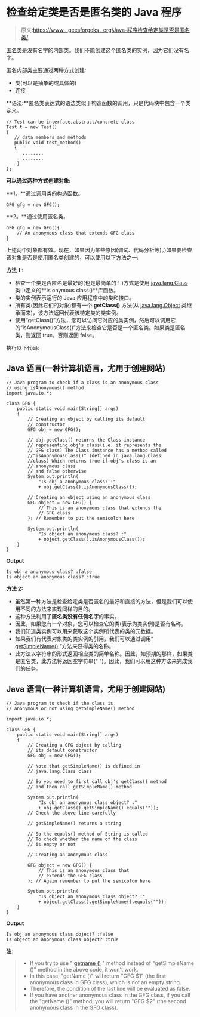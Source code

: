 # 检查给定类是否是匿名类的 Java 程序

> 原文:[https://www . geesforgeks . org/Java-程序检查给定类是否是匿名类/](https://www.geeksforgeeks.org/java-program-to-check-if-a-given-class-is-an-anonymous-class/)

[匿名类](https://www.geeksforgeeks.org/anonymous-inner-class-java/)是没有名字的内部类。我们不能创建这个匿名类的实例，因为它们没有名字。

匿名内部类主要通过两种方式创建:

*   类(可以是抽象的或具体的)
*   连接

**语法:**匿名类表达式的语法类似于构造函数的调用，只是代码块中包含一个类定义。

```
// Test can be interface,abstract/concrete class
Test t = new Test() 
{
   // data members and methods
   public void test_method() 
   {
      ........
      ........
    }   
};
```

**可以通过两种方式创建对象:**

**1。**通过调用类的构造函数。

```
GFG gfg = new GFG();
```

**2。**通过使用匿名类。

```
GFG gfg = new GFG(){
    // An anonymous class that extends GFG class
}
```

上述两个对象都有效。现在，如果因为某些原因(调试、代码分析等)。)如果要检查该对象是否是使用匿名类创建的，可以使用以下方法之一:

**方法 1 :**

*   检查一个类是否匿名是最好的(也是最简单的！)方式是使用 [java.lang.Class](https://www.geeksforgeeks.org/java-lang-class-class-java-set-1/) 类中定义的**is onymous class()**库函数。
*   类的实例表示运行的 Java 应用程序中的类和接口。
*   所有类(因此它们的对象)都有一个 **getClass()** 方法(从 [java.lang.Object](https://www.geeksforgeeks.org/object-class-in-java/) 类继承而来)，该方法返回代表该特定类的类实例。
*   使用“getClass()”方法，您可以访问它对应的类实例，然后可以调用它的“isAnonymousClass()”方法来检查它是否是一个匿名类。如果类是匿名类，则返回 true，否则返回 false。

执行以下代码:

## Java 语言(一种计算机语言，尤用于创建网站)

```
// Java program to check if a class is an anonymous class
// using isAnonymous() method
import java.io.*;

class GFG {
    public static void main(String[] args)
    {
        // Creating an object by calling its default
        // constructor
        GFG obj = new GFG();

        // obj.getClass() returns the Class instance
        // representing obj's class(i.e. it represents the
        // GFG class) The Class instance has a method called
        //"isAnonymousClass()" (defined in java.lang.Class
        //class) Which returns true if obj's class is an
        // anonymous class
        // and false otherwise
        System.out.println(
            "Is obj a anonymous class? :"
            + obj.getClass().isAnonymousClass());

        // Creating an object using an anonymous class
        GFG object = new GFG() {
            // This is an anonymous class that extends the
            // GFG class
        }; // Remember to put the semicolon here

        System.out.println(
            "Is object an anonymous class? :"
            + object.getClass().isAnonymousClass());
    }
}
```

**Output**

```
Is obj a anonymous class? :false
Is object an anonymous class? :true
```

**方法 2:**

*   虽然第一种方法是检查给定类是否匿名的最好和直接的方法，但是我们可以使用不同的方法来实现同样的目的。
*   这种方法利用了**匿名类没有任何名字**的事实。
*   因此，如果您有一个对象，您可以检查它的类(表示为类实例)是否有名称。
*   我们知道类实例可以用来获取这个实例所代表的类的元数据。
*   如果我们有代表对象类的类实例的引用，我们可以通过调用“ [getSimpleName()](https://www.geeksforgeeks.org/class-getsimplename-method-in-java-with-examples/) ”方法来获得类的名称。
*   此方法以字符串的形式返回相应类的简单名称。因此，如预期的那样，如果类是匿名类，此方法将返回空字符串(" ")。因此，我们可以用这种方法来完成我们的任务。

## Java 语言(一种计算机语言，尤用于创建网站)

```
// Java program to check if the class is 
// anonymous or not using getSimpleName() method

import java.io.*;

class GFG {
    public static void main(String[] args)
    {
        // Creating a GFG object by calling
        // its default constructor
        GFG obj = new GFG();

        // Note that getSimpleName() is defined in
        // java.lang.Class class

        // So you need to first call obj's getClass() method
        // and then call getSimpleName() method

        System.out.println(
            "Is obj an anonymous class object? :"
            + obj.getClass().getSimpleName().equals(""));
        // Check the above line carefully

        // getSimpleName() returns a string

        // So the equals() method of String is called
        // To check whether the name of the class
        // is empty or not

        // Creating an anonymous class

        GFG object = new GFG() {
            // This is an anonymous class that
            // extends the GFG class
        }; // Again remember to put the semicolon here

        System.out.println(
            "Is object an anonymous class object? :"
            + object.getClass().getSimpleName().equals(""));
    }
}
```

**Output**

```
Is obj an anonymous class object? :false
Is object an anonymous class object? :true
```

**注:**

> *   If you try to use " [getname ()](https://www.geeksforgeeks.org/class-getname-method-in-java-with-examples/) " method instead of "getSimpleName ()" method in the above code, it won't work.
> *   In this case, "getName ()" will return "GFG $1" (the first anonymous class in GFG class), which is not an empty string.
> *   Therefore, the condition of the last line will be evaluated as false.
> *   If you have another anonymous class in the GFG class, if you call the "getName ()" method, you will return "GFG $2" (the second anonymous class in the GFG class).
